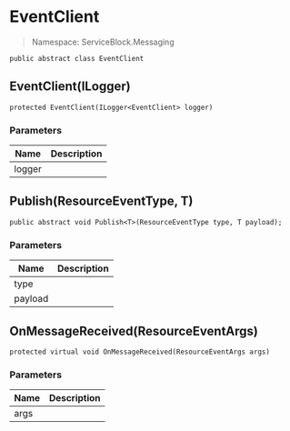 EventClient
======
> Namespace: ServiceBlock.Messaging




```
public abstract class EventClient
```


EventClient(ILogger<EventClient>)
------

```
protected EventClient(ILogger<EventClient> logger)
```
### Parameters
Name | Description
--- | ---
logger | 





Publish(ResourceEventType, T)
------

```
public abstract void Publish<T>(ResourceEventType type, T payload);
```
### Parameters
Name | Description
--- | ---
type | 
payload | 




OnMessageReceived(ResourceEventArgs)
------

```
protected virtual void OnMessageReceived(ResourceEventArgs args)
```
### Parameters
Name | Description
--- | ---
args | 




